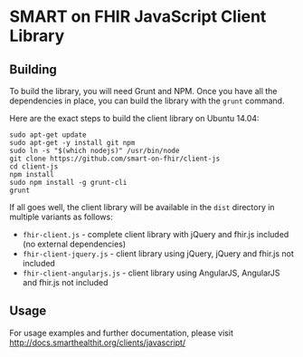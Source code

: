 SMART on FHIR JavaScript Client Library
=======================================

## Building

To build the library, you will need Grunt and NPM. Once you
have all the dependencies in place, you can build the library
with the `grunt` command.

Here are the exact steps to build the client library
on Ubuntu 14.04:

```
sudo apt-get update
sudo apt-get -y install git npm
sudo ln -s "$(which nodejs)" /usr/bin/node
git clone https://github.com/smart-on-fhir/client-js
cd client-js
npm install
sudo npm install -g grunt-cli
grunt
```

If all goes well, the client library will be available in the
`dist` directory in multiple variants as follows:

* `fhir-client.js` - complete client library with jQuery and fhir.js included (no external dependencies)
* `fhir-client-jquery.js` - client library using jQuery, jQuery and fhir.js not included
* `fhir-client-angularjs.js` - client library using AngularJS, AngularJS and fhir.js not included

## Usage

For usage examples and further documentation, please visit http://docs.smarthealthit.org/clients/javascript/

